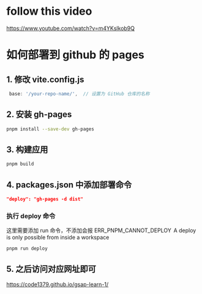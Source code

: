 # follow this video

https://www.youtube.com/watch?v=m4YKslkob9Q

# 如何部署到 github 的 pages

## 1. 修改 vite.config.js

```js
 base: '/your-repo-name/',  // 设置为 GitHub 仓库的名称
```

## 2. 安装 gh-pages

```bash
pnpm install --save-dev gh-pages
```

## 3. 构建应用

```bash
pnpm build
```

## 4. packages.json 中添加部署命令

```json
"deploy": "gh-pages -d dist"
```

### 执行 deploy 命令

这里需要添加 run 命令，不添加会报 ERR_PNPM_CANNOT_DEPLOY  A deploy is only possible from inside a workspace

```bash
pnpm run deploy
```

## 5. 之后访问对应网址即可

https://code1379.github.io/gsap-learn-1/
